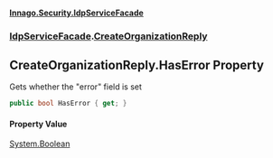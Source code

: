 #### [Innago\.Security\.IdpServiceFacade](../../index.md 'index')
### [IdpServiceFacade](../index.md 'IdpServiceFacade').[CreateOrganizationReply](index.md 'IdpServiceFacade\.CreateOrganizationReply')

## CreateOrganizationReply\.HasError Property

Gets whether the "error" field is set

```csharp
public bool HasError { get; }
```

#### Property Value
[System\.Boolean](https://learn.microsoft.com/en-us/dotnet/api/system.boolean 'System\.Boolean')